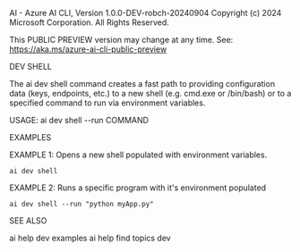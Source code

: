 AI - Azure AI CLI, Version 1.0.0-DEV-robch-20240904
Copyright (c) 2024 Microsoft Corporation. All Rights Reserved.

This PUBLIC PREVIEW version may change at any time.
See: https://aka.ms/azure-ai-cli-public-preview

DEV SHELL

  The ai dev shell command creates a fast path to providing configuration
  data (keys, endpoints, etc.) to a new shell (e.g. cmd.exe or /bin/bash)
  or to a specified command to run via environment variables.

USAGE: ai dev shell --run COMMAND

EXAMPLES

  EXAMPLE 1: Opens a new shell populated with environment variables.

    ai dev shell

  EXAMPLE 2: Runs a specific program with it's environment populated

    ai dev shell --run "python myApp.py"

SEE ALSO

  ai help dev examples
  ai help find topics dev

